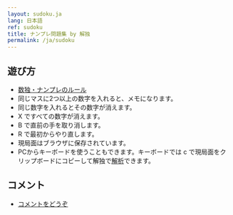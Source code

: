 ```yaml
---
layout: sudoku.ja
lang: 日本語
ref: sudoku
title: ナンプレ問題集 by 解独
permalink: /ja/sudoku
---
```


## 遊び方

- [数独・ナンプレのルール](./rule)
- 同じマスに2つ以上の数字を入れると、メモになります。
- 同じ数字を入れるとその数字が消えます。
- X ですべての数字が消えます。
- B で直前の手を取り消します。
- R で最初からやり直します。
- 現局面はブラウザに保存されています。
- PCからキーボードを使うこともできます。キーボードでは c で現局面をクリップボードにコピーして解独で[解析](specified)できます。

## コメント

- [コメントをどうぞ](comment)
